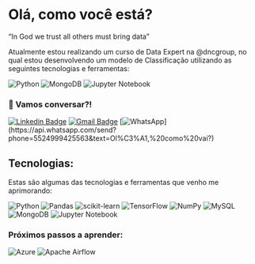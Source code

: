 # Olá, como você está?

“In God we trust all others must bring data”

Atualmente estou realizando um curso de Data Expert na @dncgroup, no qual estou desenvolvendo um modelo de Classificação utilizando as seguintes tecnologias e ferramentas:

![Python](https://img.shields.io/badge/python-3670A0?style=for-the-badge&logo=python&logoColor=ffdd54)
![MongoDB](https://img.shields.io/badge/MongoDB-%234ea94b.svg?style=for-the-badge&logo=mongodb&logoColor=white)
![Jupyter Notebook](https://img.shields.io/badge/jupyter-%23FA0F00.svg?style=for-the-badge&logo=jupyter&logoColor=white)

### 📱 Vamos conversar?!
[![Linkedin Badge](https://img.shields.io/badge/-Linkedin-blue?style=for-the-badge&logo=Linkedin&logoColor=white&link=https://www.linkedin.com/in/jpaguiar99/)](https://www.linkedin.com/in/jpaguiar99/)
[![Gmail Badge](https://img.shields.io/badge/-Gmail-c14438?style=for-the-badge&logo=Gmail&logoColor=white&link=mailto:joaoaguiar@id.uff.br)](joaoaguiar@id.uff.br)
[![WhatsApp](https://img.shields.io/badge/WhatsApp-25D366?style=for-the-badge&logo=whatsapp&logoColor=white&link=https://api.whatsapp.com/send?phone=5524999425563&text=Ol%C3%A1,%20como%20vai?)](https://api.whatsapp.com/send?phone=5524999425563&text=Ol%C3%A1,%20como%20vai?)

## Tecnologias:

<p> Estas são algumas das tecnologias e ferramentas que venho me aprimorando:</p>

![Python](https://img.shields.io/badge/python-3670A0?style=for-the-badge&logo=python&logoColor=ffdd54)
![Pandas](https://img.shields.io/badge/pandas-%23150458.svg?style=for-the-badge&logo=pandas&logoColor=white)
![scikit-learn](https://img.shields.io/badge/scikit--learn-%23F7931E.svg?style=for-the-badge&logo=scikit-learn&logoColor=white)
![TensorFlow](https://img.shields.io/badge/TensorFlow-%23FF6F00.svg?style=for-the-badge&logo=TensorFlow&logoColor=white)
![NumPy](https://img.shields.io/badge/numpy-%23013243.svg?style=for-the-badge&logo=numpy&logoColor=white)
![MySQL](https://img.shields.io/badge/mysql-%2300f.svg?style=for-the-badge&logo=mysql&logoColor=white)
![MongoDB](https://img.shields.io/badge/MongoDB-%234ea94b.svg?style=for-the-badge&logo=mongodb&logoColor=white)
![Jupyter Notebook](https://img.shields.io/badge/jupyter-%23FA0F00.svg?style=for-the-badge&logo=jupyter&logoColor=white)

### Próximos passos a aprender:

![Azure](https://img.shields.io/badge/azure-%230072C6.svg?style=for-the-badge&logo=azure-devops&logoColor=white)
![Apache Airflow](https://img.shields.io/badge/Apache%20Airflow-017CEE?style=for-the-badge&logo=Apache%20Airflow&logoColor=white)

